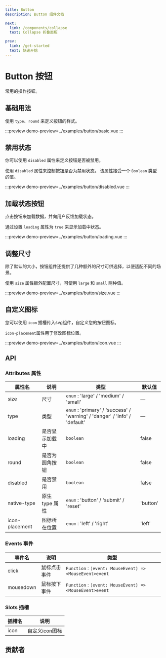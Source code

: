 ```yaml
---
title: Button
description: Button 组件文档

next:
  link: /components/collapse
  text: Collapse 折叠面板

prev:
  link: /get-started
  text: 快速开始
---
```


# Button 按钮

常用的操作按钮。

## 基础用法

使用 `type`、`round` 来定义按钮的样式。


:::preview
demo-preview=../examples/button/basic.vue
:::



## 禁用状态


你可以使用 `disabled` 属性来定义按钮是否被禁用。


使用 `disabled` 属性来控制按钮是否为禁用状态。 该属性接受一个 `Boolean` 类型的值。

:::preview
demo-preview=../examples/button/disabled.vue
:::


## 加载状态按钮


点击按钮来加载数据，并向用户反馈加载状态。


通过设置 `loading` 属性为 `true` 来显示加载中状态。

:::preview
demo-preview=../examples/button/loading.vue
:::


## 调整尺寸


除了默认的大小，按钮组件还提供了几种额外的尺寸可供选择，以便适配不同的场景。


使用 `size` 属性额外配置尺寸，可使用 `large` 和 `small` 两种值。

:::preview
demo-preview=../examples/button/size.vue
:::


## 自定义图标


您可以使用 `icon` 插槽传入svg组件，自定义您的按钮图标。


`icon-placement`属性用于修改图标位置。

:::preview
demo-preview=../examples/button/icon.vue
:::

## API

### Attributes 属性

| 属性名            | 说明          | 类型                                                                         | 默认值      |
|----------------|-------------|----------------------------------------------------------------------------|----------|
| size           | 尺寸	         | `enum` : 'large' / 'medium' / 'small'                                      | —        |
| type           | 类型	         | `enum` : 'primary' / 'success' / 'warning' / 'danger' / 'info' / 'default' | —        |
| loading        | 是否显示加载中	    | `boolean`                                                                  | false    |
| round          | 是否为圆角按钮     | `boolean`                                                                  | false    |
| disabled       | 是否禁用	       | `boolean`                                                                  | false    |
| native-type    | 原生 type 属性	 | `enum` : 'button' / 'submit' / 'reset'                                     | 'button' |
| icon-placement | 图标所在位置	     | `enum` : 'left' / 'right'                                                  | 'left'   |

### Events 事件

| 事件名       | 说明      | 类型                                                      |
|-----------|---------|---------------------------------------------------------|
| click     | 鼠标点击事件	 | `Function` : `(event: MouseEvent) => <MouseEvent>event` |
| mousedown | 鼠标按下事件	 | `Function` : `(event: MouseEvent) => <MouseEvent>event` |

### Slots 插槽

| 插槽名             | 说明            |
|-----------------|---------------|
| icon            | 自定义icon图标     |

## 贡献者
